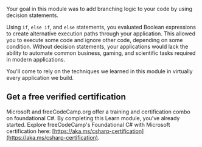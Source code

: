 Your goal in this module was to add branching logic to your code by using decision statements.

Using `if`, `else if`, and `else` statements, you evaluated Boolean expressions to create alternative execution paths through your application. This allowed you to execute some code and ignore other code, depending on some condition. Without decision statements, your applications would lack the ability to automate common business, gaming, and scientific tasks required in modern applications.

You'll come to rely on the techniques we learned in this module in virtually every application we build.

## Get a free verified certification

Microsoft and freeCodeCamp.org offer a training and certification combo on foundational C#. By completing this Learn module, you've already started. Explore freeCodeCamp's Foundational C# with Microsoft certification here: [https://aka.ms/csharp-certification](https://aka.ms/csharp-certification).
